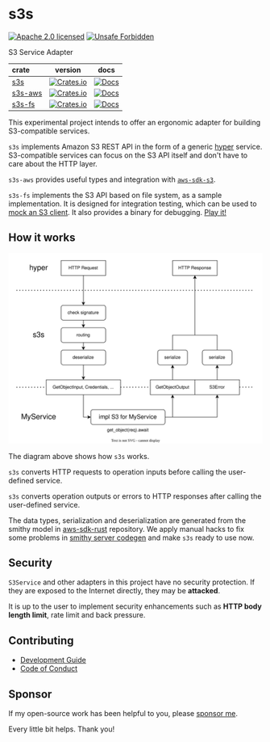 # s3s

[![Apache 2.0 licensed][license-badge]][license-url]
[![Unsafe Forbidden][unsafe-forbidden-badge]][unsafe-forbidden-url]

[license-badge]: https://img.shields.io/badge/license-Apache--2.0-blue.svg
[license-url]: ./LICENSE
[unsafe-forbidden-badge]: https://img.shields.io/badge/unsafe-forbidden-success.svg
[unsafe-forbidden-url]: https://github.com/rust-secure-code/safety-dance/

S3 Service Adapter


| crate                      |                                           version                                           |                                 docs                                 |
| :------------------------- | :-----------------------------------------------------------------------------------------: | :------------------------------------------------------------------: |
| [s3s](./crates/s3s/)       |    [![Crates.io](https://img.shields.io/crates/v/s3s.svg)](https://crates.io/crates/s3s)    |    [![Docs](https://docs.rs/s3s/badge.svg)](https://docs.rs/s3s/)    |
| [s3s-aws](./crates/s3s-aws/)       |    [![Crates.io](https://img.shields.io/crates/v/s3s-aws.svg)](https://crates.io/crates/s3s-aws)    |    [![Docs](https://docs.rs/s3s-aws/badge.svg)](https://docs.rs/s3s-aws/)    |
| [s3s-fs](./crates/s3s-fs/) | [![Crates.io](https://img.shields.io/crates/v/s3s-fs.svg)](https://crates.io/crates/s3s-fs) | [![Docs](https://docs.rs/s3s-fs/badge.svg)](https://docs.rs/s3s-fs/) |

This experimental project intends to offer an ergonomic adapter for building S3-compatible services.

`s3s` implements Amazon S3 REST API in the form of a generic [hyper](https://github.com/hyperium/hyper) service. S3-compatible services can focus on the S3 API itself and don't have to care about the HTTP layer.

`s3s-aws` provides useful types and integration with [`aws-sdk-s3`](https://crates.io/crates/aws-sdk-s3).

`s3s-fs` implements the S3 API based on file system, as a sample implementation. It is designed for integration testing, which can be used to [mock an S3 client](https://github.com/Nugine/s3s/blob/main/crates/s3s-fs/tests/it_aws.rs). It also provides a binary for debugging. [Play it!](./CONTRIBUTING.md#play-the-test-server)

## How it works

![architecture diagram](docs/arch/arch.svg)

The diagram above shows how `s3s` works. 

`s3s` converts HTTP requests to operation inputs before calling the user-defined service. 

`s3s` converts operation outputs or errors to HTTP responses after calling the user-defined service.

The data types, serialization and deserialization are generated from the smithy model in [aws-sdk-rust](https://github.com/awslabs/aws-sdk-rust) repository. We apply manual hacks to fix some problems in [smithy server codegen](https://awslabs.github.io/smithy-rs/design/server/overview.html) and make `s3s` ready to use now.

## Security

`S3Service` and other adapters in this project have no security protection. If they are exposed to the Internet directly, they may be **attacked**.

It is up to the user to implement security enhancements such as **HTTP body length limit**, rate limit and back pressure.

## Contributing

+ [Development Guide](./CONTRIBUTING.md)
+ [Code of Conduct](./CODE_OF_CONDUCT.md)

## Sponsor

If my open-source work has been helpful to you, please [sponsor me](https://github.com/Nugine#sponsor).

Every little bit helps. Thank you!
